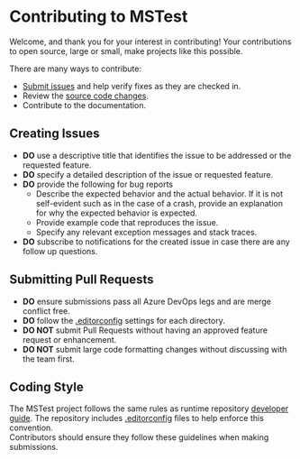 # Contributing to MSTest

Welcome, and thank you for your interest in contributing! Your contributions to open source, large or small, make projects like this possible.

There are many ways to contribute:

- [Submit issues](https://github.com/Microsoft/testfx/issues) and help verify fixes as they are checked in.
- Review the [source code changes](https://github.com/Microsoft/testfx/pulls).
- Contribute to the documentation.

## Creating Issues

- **DO** use a descriptive title that identifies the issue to be addressed or the requested feature.
- **DO** specify a detailed description of the issue or requested feature.
- **DO** provide the following for bug reports
  - Describe the expected behavior and the actual behavior. If it is not self-evident such as in the case of a crash, provide an explanation for why the expected behavior is expected.
  - Provide example code that reproduces the issue.
  - Specify any relevant exception messages and stack traces.
- **DO** subscribe to notifications for the created issue in case there are any follow up questions.

## Submitting Pull Requests

- **DO** ensure submissions pass all Azure DevOps legs and are merge conflict free.
- **DO** follow the [.editorconfig](http://editorconfig.org/) settings for each directory.
- **DO NOT** submit Pull Requests without having an approved feature request or enhancement.
- **DO NOT** submit large code formatting changes without discussing with the team first.

## Coding Style

The MSTest project follows the same rules as runtime repository [developer guide](https://github.com/dotnet/runtime/blob/main/docs/coding-guidelines/coding-style.md).
The repository includes [.editorconfig](http://editorconfig.org) files to help enforce this convention.  
Contributors should ensure they follow these guidelines when making submissions.
